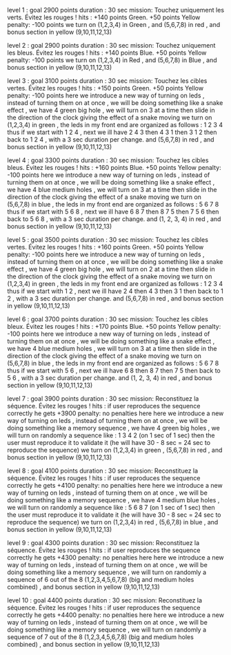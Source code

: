 
level 1 : 
goal 2900 points
duration : 30 sec
mission: Touchez uniquement les verts. Évitez les rouges !
hits : +140 points Green. +50 points Yellow
penalty: -100 points
we turn on (1,2,3,4) in Green , and (5,6,7,8) in red , and bonus section in yellow (9,10,11,12,13)


level 2 : 
goal 2900 points
duration : 30 sec
mission: Touchez uniquement les bleus. Évitez les rouges !
hits : +140 points Blue. +50 points Yellow
penalty: -100 points
we turn on (1,2,3,4) in Red , and (5,6,7,8) in Blue , and bonus section in yellow (9,10,11,12,13)


level 3 : 
goal 3100 points
duration : 30 sec
mission: Touchez les cibles vertes. Évitez les rouges !
hits : +150 points Green. +50 points Yellow
penalty: -100 points
here we introduce a new way of turning on leds , instead of turning them on at once , we will be doing something like a snake effect , we have 4 green big hole , we will turn on 3 at a time then slide in the direction of the clock giving the effect of a snake moving
we turn on (1,2,3,4) in green , 
the leds in my front end are organized as follows :
1 2
3 4
thus if we start with 1 2 4 , next we ill have 2 4 3 then 4 3 1 then 3 1 2 then back to 1 2 4 , with a 3 sec duration per change.
and (5,6,7,8) in red , and bonus section in yellow (9,10,11,12,13)

level 4 : 
goal 3300 points
duration : 30 sec
mission: Touchez les cibles bleus. Évitez les rouges !
hits : +160 points Blue. +50 points Yellow
penalty: -100 points
here we introduce a new way of turning on leds , instead of turning them on at once , we will be doing something like a snake effect , we have 4 blue medium holes , we will turn on 3 at a time then slide in the direction of the clock giving the effect of a snake moving
we turn on (5,6,7,8) in blue , 
the leds in my front end are organized as follows :
5 6
7 8
thus if we start with 5 6 8 , next we ill have 6 8 7 then 8 7 5 then 7 5 6 then back to 5 6 8 , with a 3 sec duration per change.
and (1, 2, 3, 4) in red , and bonus section in yellow (9,10,11,12,13)

level 5 : 
goal 3500 points
duration : 30 sec
mission: Touchez les cibles vertes. Évitez les rouges !
hits : +160 points Green. +50 points Yellow
penalty: -100 points
here we introduce a new way of turning on leds , instead of turning them on at once , we will be doing something like a snake effect , we have 4 green big hole , we will turn on 2 at a time then slide in the direction of the clock giving the effect of a snake moving
we turn on (1,2,3,4) in green , 
the leds in my front end are organized as follows :
1 2
3 4
thus if we start with 1 2  , next we ill have 2 4  then 4 3  then 3 1  then back to 1 2  , with a 3 sec duration per change.
and (5,6,7,8) in red , and bonus section in yellow (9,10,11,12,13)


level 6 : 
goal 3700 points
duration : 30 sec
mission: Touchez les cibles bleux. Évitez les rouges !
hits : +170 points Blue. +50 points Yellow
penalty: -100 points
here we introduce a new way of turning on leds , instead of turning them on at once , we will be doing something like a snake effect , we have 4 blue medium holes , we will turn on 3 at a time then slide in the direction of the clock giving the effect of a snake moving
we turn on (5,6,7,8) in blue , 
the leds in my front end are organized as follows :
5 6
7 8
thus if we start with 5 6  , next we ill have 6 8  then 8 7  then 7 5  then back to 5 6  , with a 3 sec duration per change.
and (1, 2, 3, 4) in red , and bonus section in yellow (9,10,11,12,13)


level 7 : 
goal 3900 points
duration : 30 sec
mission: Reconstituez la séquence. Évitez les rouges !
hits : if user reproduces the sequence correctly he gets +3900
penalty: no penalties here
here we introduce a new way of turning on leds , instead of turning them on at once , we will be doing something like a memory sequence , we have 4 green big holes , we will turn on randomly a sequence like : 1 3 4 2 (on 1 sec of 1 sec) then the user must reproduce it to validate it (he will have 30 - 8 sec = 24 sec to reproduce the sequence)
we turn on (1,2,3,4) in green , (5,6,7,8) in red , and bonus section in yellow (9,10,11,12,13)

level 8 : 
goal 4100 points
duration : 30 sec
mission: Reconstituez la séquence. Évitez les rouges !
hits : if user reproduces the sequence correctly he gets +4100
penalty: no penalties here
here we introduce a new way of turning on leds , instead of turning them on at once , we will be doing something like a memory sequence , we have 4 medium blue holes , we will turn on randomly a sequence like : 5 6 8 7 (on 1 sec of 1 sec) then the user must reproduce it to validate it (he will have 30 - 8 sec = 24 sec to reproduce the sequence)
we turn on (1,2,3,4) in red , (5,6,7,8) in blue , and bonus section in yellow (9,10,11,12,13)

level 9 : 
goal 4300 points
duration : 30 sec
mission: Reconstituez la séquence. Évitez les rouges !
hits : if user reproduces the sequence correctly he gets +4300
penalty: no penalties here
here we introduce a new way of turning on leds , instead of turning them on at once , we will be doing something like a memory sequence , we will turn on randomly a sequence of 6 out of the 8 (1,2,3,4,5,6,7,8) (big and medium holes combined) ,  and bonus section in yellow (9,10,11,12,13)

level 10 : 
goal 4400 points
duration : 30 sec
mission: Reconstituez la séquence. Évitez les rouges !
hits : if user reproduces the sequence correctly he gets +4400
penalty: no penalties here
here we introduce a new way of turning on leds , instead of turning them on at once , we will be doing something like a memory sequence , we will turn on randomly a sequence of 7 out of the 8 (1,2,3,4,5,6,7,8) (big and medium holes combined) ,  and bonus section in yellow (9,10,11,12,13)
















